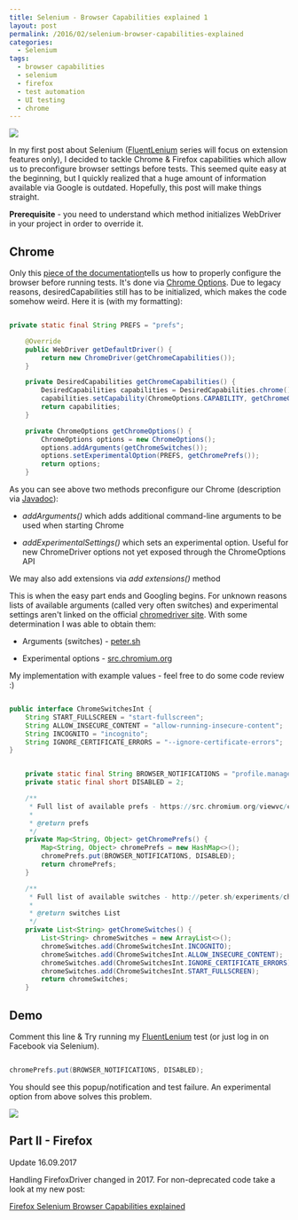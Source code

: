 ```yaml
---
title: Selenium - Browser Capabilities explained 1
layout: post
permalink: /2016/02/selenium-browser-capabilities-explained
categories:
  - Selenium
tags:
  - browser capabilities
  - selenium
  - firefox
  - test automation
  - UI testing
  - chrome 
---
```


![](/images/blog/is-this-selenium-ide.png)

In my first post about Selenium ([FluentLenium](http://awesome-testing.blogspot.com/2016/01/introducing-fluentlenium-1.html) series will focus on extension features only), I decided to tackle Chrome & Firefox capabilities which allow us to preconfigure browser settings before tests. This seemed quite easy at the beginning, but I quickly realized that a huge amount of information available via Google is outdated. Hopefully, this post will make things straight.

**Prerequisite** - you need to understand which method initializes WebDriver in your project in order to override it.

## Chrome

Only this [piece of the documentation](https://sites.google.com/a/chromium.org/chromedriver/capabilities)tells us how to properly configure the browser before running tests. It's done via [Chrome Options](https://github.com/SeleniumHQ/selenium/blob/master/java/client/src/org/openqa/selenium/chrome/ChromeOptions.java). Due to legacy reasons, desiredCapabilities still has to be initialized, which makes the code somehow weird. Here it is (with my formatting):

```java

private static final String PREFS = "prefs";

    @Override
    public WebDriver getDefaultDriver() {
        return new ChromeDriver(getChromeCapabilities());
    }

    private DesiredCapabilities getChromeCapabilities() {
        DesiredCapabilities capabilities = DesiredCapabilities.chrome();
        capabilities.setCapability(ChromeOptions.CAPABILITY, getChromeOptions());
        return capabilities;
    }

    private ChromeOptions getChromeOptions() {
        ChromeOptions options = new ChromeOptions();
        options.addArguments(getChromeSwitches());
        options.setExperimentalOption(PREFS, getChromePrefs());
        return options;
    }

```

As you can see above two methods preconfigure our Chrome (description via [Javadoc](https://github.com/SeleniumHQ/selenium/blob/master/java/client/src/org/openqa/selenium/chrome/ChromeOptions.java)):

- _addArguments()_ which adds additional command-line arguments to be used when starting Chrome

- _addExperimentalSettings()_ which sets an experimental option. Useful for new ChromeDriver options not yet exposed through the ChromeOptions API

We may also add extensions via _add extensions()_ method

This is when the easy part ends and Googling begins. For unknown reasons lists of available arguments (called very often switches) and experimental settings aren't linked on the official [chromedriver site](https://sites.google.com/a/chromium.org/chromedriver/getting-started). With some determination I was able to obtain them:

- Arguments (switches) - [peter.sh](http://peter.sh/experiments/chromium-command-line-switches/)

- Experimental options - [src.chromium.org](https://src.chromium.org/viewvc/chrome/trunk/src/chrome/common/pref_names.cc?view=markup)

My implementation with example values - feel free to do some code review :)

```java

public interface ChromeSwitchesInt {
    String START_FULLSCREEN = "start-fullscreen";
    String ALLOW_INSECURE_CONTENT = "allow-running-insecure-content";
    String INCOGNITO = "incognito";
    String IGNORE_CERTIFICATE_ERRORS = "--ignore-certificate-errors";
}

```

```java

    private static final String BROWSER_NOTIFICATIONS = "profile.managed_default_content_settings.notifications";
    private static final short DISABLED = 2;

    /**
     * Full list of available prefs - https://src.chromium.org/viewvc/chrome/trunk/src/chrome/common/pref_names.cc?view=markup
     *
     * @return prefs
     */
    private Map<String, Object> getChromePrefs() {
        Map<String, Object> chromePrefs = new HashMap<>();
        chromePrefs.put(BROWSER_NOTIFICATIONS, DISABLED);
        return chromePrefs;
    }

    /**
     * Full list of available switches - http://peter.sh/experiments/chromium-command-line-switches/
     *
     * @return switches List
     */
    private List<String> getChromeSwitches() {
        List<String> chromeSwitches = new ArrayList<>();
        chromeSwitches.add(ChromeSwitchesInt.INCOGNITO);
        chromeSwitches.add(ChromeSwitchesInt.ALLOW_INSECURE_CONTENT);
        chromeSwitches.add(ChromeSwitchesInt.IGNORE_CERTIFICATE_ERRORS);
        chromeSwitches.add(ChromeSwitchesInt.START_FULLSCREEN);
        return chromeSwitches;
    }

```

## Demo

Comment this line & Try running my [FluentLenium](http://awesome-testing.blogspot.com/2016/01/introducing-fluentlenium-1.html) test (or just log in on Facebook via Selenium).

```java

chromePrefs.put(BROWSER_NOTIFICATIONS, DISABLED);

```

You should see this popup/notification and test failure. An experimental option from above solves this problem.

![](/images/blog/Screenshot%2B2016-02-21%2B23.06.23.png)

## Part II - Firefox

Update 16.09.2017

Handling FirefoxDriver changed in 2017. For non-deprecated code take a look at my new post:

[Firefox Selenium Browser Capabilities explained](https://www.awesome-testing.com/2017/09/firefox-selenium-browser-capabilities.html)
